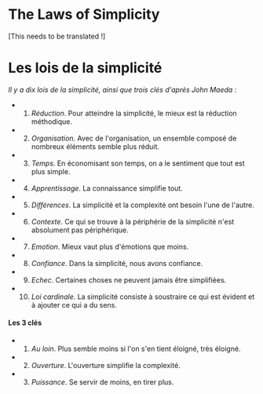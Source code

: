 # The Laws of Simplicity

[This needs to be translated !]

# Les lois de la simplicité
*Il y a dix lois de la simplicité, ainsi que trois clés d'après John Maeda :*

- 1) *Réduction*. Pour atteindre la simplicité, le mieux est la réduction méthodique.

- 2) *Organisation*. Avec de l'organisation, un ensemble composé de nombreux éléments semble plus réduit.

- 3) *Temps*. En économisant son temps, on a le sentiment que tout est plus simple.

- 4) *Apprentissage*. La connaissance simplifie tout.

- 5) *Différences*. La simplicité et la complexité ont besoin l'une de l'autre.

- 6) *Contexte*. Ce qui se trouve à la périphérie de la simplicité n'est absolument pas périphérique.

- 7) *Emotion*. Mieux vaut plus d'émotions que moins.

- 8) *Confiance*. Dans la simplicité, nous avons confiance. 

- 9) *Echec*. Certaines choses ne peuvent jamais être simplifiées.

- 10)  *Loi cardinale*. La simplicité consiste à soustraire ce qui est évident et à ajouter ce qui a du sens.

#### Les 3 clés

- 1) *Au loin*. Plus semble moins si l'on s'en tient éloigné, très éloigné.
- 2) *Ouverture*. L'ouverture simplifie la complexité.
- 3) *Puissance*. Se servir de moins, en tirer plus.